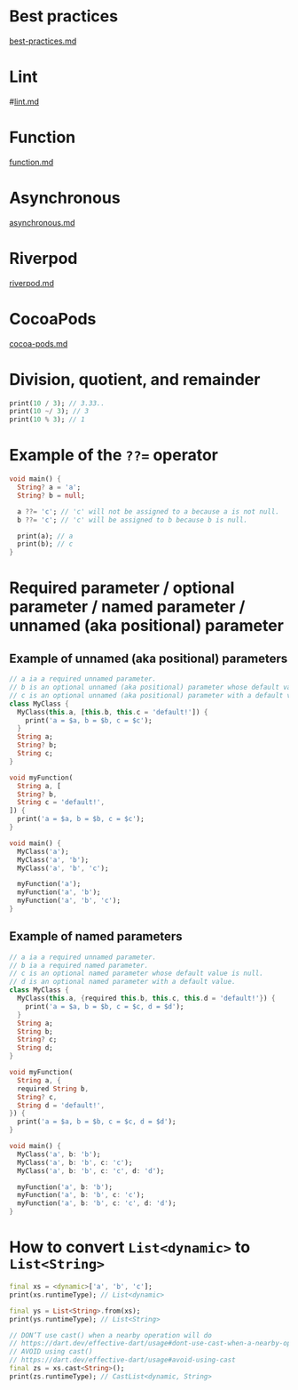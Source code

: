# Best practices
[best-practices.md](markdown/best-practices.md)

# Lint
#[lint.md](markdown/lint.md)

# Function
[function.md](markdown/function.md)

# Asynchronous
[asynchronous.md](markdown/asynchronous.md)

# Riverpod
[riverpod.md](markdown/riverpod.md)

# CocoaPods
[cocoa-pods.md](markdown/cocoa-pods.md)

# Division, quotient, and remainder
```dart
print(10 / 3); // 3.33..
print(10 ~/ 3); // 3
print(10 % 3); // 1
```

# Example of the `??=` operator
```dart
void main() {
  String? a = 'a';
  String? b = null;

  a ??= 'c'; // 'c' will not be assigned to a because a is not null.
  b ??= 'c'; // 'c' will be assigned to b because b is null.

  print(a); // a
  print(b); // c
}
```

# Required parameter / optional parameter / named parameter / unnamed (aka positional) parameter
## Example of unnamed (aka positional) parameters
```dart
// a ia a required unnamed parameter.
// b is an optional unnamed (aka positional) parameter whose default value is null.
// c is an optional unnamed (aka positional) parameter with a default value.
class MyClass {
  MyClass(this.a, [this.b, this.c = 'default!']) {
    print('a = $a, b = $b, c = $c');
  }
  String a;
  String? b;
  String c;
}

void myFunction(
  String a, [
  String? b,
  String c = 'default!',
]) {
  print('a = $a, b = $b, c = $c');
}

void main() {
  MyClass('a');
  MyClass('a', 'b');
  MyClass('a', 'b', 'c');

  myFunction('a');
  myFunction('a', 'b');
  myFunction('a', 'b', 'c');
}
```

## Example of named parameters
```dart
// a ia a required unnamed parameter.
// b ia a required named parameter.
// c is an optional named parameter whose default value is null.
// d is an optional named parameter with a default value.
class MyClass {
  MyClass(this.a, {required this.b, this.c, this.d = 'default!'}) {
    print('a = $a, b = $b, c = $c, d = $d');
  }
  String a;
  String b;
  String? c;
  String d;
}

void myFunction(
  String a, {
  required String b,
  String? c,
  String d = 'default!',
}) {
  print('a = $a, b = $b, c = $c, d = $d');
}

void main() {
  MyClass('a', b: 'b');
  MyClass('a', b: 'b', c: 'c');
  MyClass('a', b: 'b', c: 'c', d: 'd');

  myFunction('a', b: 'b');
  myFunction('a', b: 'b', c: 'c');
  myFunction('a', b: 'b', c: 'c', d: 'd');
}
```

# How to convert `List<dynamic>` to `List<String>`
```dart
final xs = <dynamic>['a', 'b', 'c'];
print(xs.runtimeType); // List<dynamic>

final ys = List<String>.from(xs);
print(ys.runtimeType); // List<String>

// DON’T use cast() when a nearby operation will do
// https://dart.dev/effective-dart/usage#dont-use-cast-when-a-nearby-operation-will-do
// AVOID using cast()
// https://dart.dev/effective-dart/usage#avoid-using-cast
final zs = xs.cast<String>();
print(zs.runtimeType); // CastList<dynamic, String>
```
